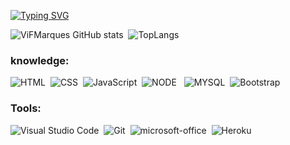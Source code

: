  

[![Typing SVG](https://readme-typing-svg.herokuapp.com/?color=F9A527&size=30&width=1000&lines=Hi!+My+name+is+Vitória+Marques+🌟;Brazilian+in+love+with+technology;+I'm+studying+science+in+information+systems;Make+yourself+at+home!+😊)](https://git.io/typing-svg)


![ViFMarques GitHub stats](https://github-readme-stats.vercel.app/api?username=ViFMarques&show_icons=true&theme=slateorange&count_private=true&width=5)&nbsp;
![TopLangs](https://github-readme-stats.vercel.app/api/top-langs/?username=ViFMarques&layout=compact&show_icons=true&theme=slateorange&count_private=true&width=40)

 
### knowledge:

![HTML](https://img.shields.io/badge/HTML5-E34F26?style=for-the-badge&logo=html5&logoColor=white)&nbsp; 
![CSS](https://img.shields.io/badge/CSS3-1572B6?style=for-the-badge&logo=css3&logoColor=white)&nbsp;
![JavaScript](https://img.shields.io/badge/JavaScript-FCCD32?style=for-the-badge&logo=javascript&logoColor=black)&nbsp;
![NODE](https://img.shields.io/badge/Node.js-43853D?style=for-the-badge&logo=node.js&logoColor=white) &nbsp;
![MYSQL](https://img.shields.io/badge/MySQL-005C84?style=for-the-badge&logo=mysql&logoColor=white)&nbsp;
![Bootstrap](https://img.shields.io/badge/Bootstrap-563D7C?style=for-the-badge&logo=bootstrap&logoColor=white)&nbsp;

### Tools:
![Visual Studio Code](https://img.shields.io/badge/-Visual%20Studio%20Code-00000F?style=for-the-badge&logo=visual-studio-code&logoColor=007ACC&labelColor=00000F)&nbsp;
![Git](https://img.shields.io/badge/-Git-00000F?style=for-the-badge&logo=git&labelColor=00000F)&nbsp;
![microsoft-office](https://img.shields.io/badge/-microsoft_office-00000F?style=for-the-badge&logo=microsoft-office&labelColor=00000F)&nbsp;
![Heroku](https://img.shields.io/badge/Heroku-00000F?style=for-the-badge&logo=heroku&logoColor=white)&nbsp;


 
